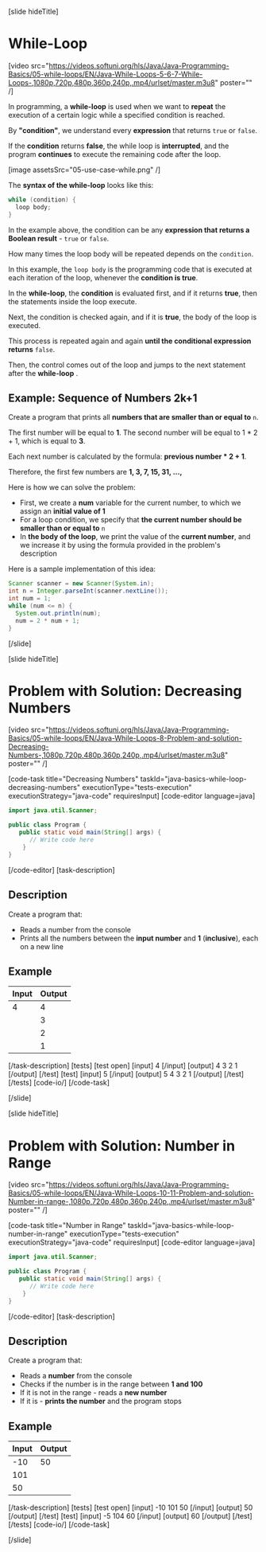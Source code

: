 [slide hideTitle]
# While-Loop

[video src="https://videos.softuni.org/hls/Java/Java-Programming-Basics/05-while-loops/EN/Java-While-Loops-5-6-7-While-Loops-,1080p,720p,480p,360p,240p,.mp4/urlset/master.m3u8" poster="" /]

In programming, a **while-loop** is used when we want to **repeat** the execution of a certain logic while a specified condition is reached. 

By **"condition"**, we understand every **expression** that returns `true` or `false`. 

If the **condition** returns **false**, the while loop is **interrupted**, and the program **continues** to execute the remaining code after the loop. 

[image assetsSrc="05-use-case-while.png" /]

The **syntax of the while-loop** looks like this:
```java
while (condition) {
  loop body;
}
```

In the example above, the condition can be any **expression that returns a Boolean result** - `true` or `false`. 

How many times the loop body will be repeated depends on the `condition`. 

In this example, the `loop body` is the programming code that is executed at each iteration of the loop, whenever the **condition is true**.

In the **while-loop**, the **condition** is evaluated first, and if it returns **true**, then the statements inside the loop execute.  

Next, the condition is checked again, and if it is **true**, the body of the loop is executed. 

This process is repeated again and again **until the conditional expression returns** `false`. 

Then, the control comes out of the loop and jumps to the next statement after the **while-loop** .


## Example: Sequence of Numbers 2k+1
Create a program that prints all **numbers that are smaller than or equal to** `n`. 

The first number will be equal to **1**. The second number will be equal to 1 * 2 + 1, which is equal to **3**. 

Each next number is calculated by the formula: **previous number * 2 + 1**.

Therefore, the first few numbers are **1, 3, 7, 15, 31, …,** 

Here is how we can solve the problem:
- First, we create a **num** variable for the current number, to which we assign an **initial value of 1**
- For a loop condition, we specify that **the current number should be smaller than or equal to** `n`
- In **the body of the loop**, we print the value of the **current number**, and we increase it by using the formula provided in the problem's description

Here is a sample implementation of this idea:
```java live
Scanner scanner = new Scanner(System.in);
int n = Integer.parseInt(scanner.nextLine());
int num = 1;
while (num <= n) {
  System.out.println(num);
  num = 2 * num + 1;
}
```
[/slide]

[slide hideTitle]
# Problem with Solution: Decreasing Numbers

[video src="https://videos.softuni.org/hls/Java/Java-Programming-Basics/05-while-loops/EN/Java-While-Loops-8-Problem-and-solution-Decreasing-Numbers-,1080p,720p,480p,360p,240p,.mp4/urlset/master.m3u8" poster="" /]

[code-task title="Decreasing Numbers" taskId="java-basics-while-loop-decreasing-numbers" executionType="tests-execution" executionStrategy="java-code" requiresInput]
[code-editor language=java]
```java
import java.util.Scanner;

public class Program {
   public static void main(String[] args) {
      // Write code here
    }
}
```
[/code-editor]
[task-description]
## Description
Create a program that:

* Reads a number from the console
* Prints all the numbers between the **input number** and **1** (**inclusive**), each on a new line
## Example

| **Input** | **Output** |
| ---- | ---- |
| 4 | 4 |
|| 3 |
|| 2 |
|| 1 |

[/task-description]
[tests]
[test open]
[input]
4
[/input]
[output]
4
3
2
1
[/output]
[/test]
[test]
[input]
5
[/input]
[output]
5
4
3
2
1
[/output]
[/test]
[/tests]
[code-io/]
[/code-task]

[/slide]


[slide hideTitle]
# Problem with Solution: Number in Range

[video src="https://videos.softuni.org/hls/Java/Java-Programming-Basics/05-while-loops/EN/Java-While-Loops-10-11-Problem-and-solution-Number-in-range-,1080p,720p,480p,360p,240p,.mp4/urlset/master.m3u8" poster="" /]

[code-task title="Number in Range" taskId="java-basics-while-loop-number-in-range" executionType="tests-execution" executionStrategy="java-code" requiresInput]
[code-editor language=java]
```java
import java.util.Scanner;

public class Program {
   public static void main(String[] args) {
      // Write code here
    }
}
```
[/code-editor]
[task-description]
## Description
Create a program that:

* Reads a **number** from the console
* Checks if the number is in the range between **1 and 100**
* If it is not in the range - reads a **new number**
* If it is - **prints the number** and the program stops

## Example

| **Input** | **Output** |
| ---- | ---- |
| -10 | 50 |
| 101 |
| 50 |

[/task-description]
[tests]
[test open]
[input]
-10
101
50
[/input]
[output]
50
[/output]
[/test]
[test]
[input]
-5
104
60
[/input]
[output]
60
[/output]
[/test]
[/tests]
[code-io/]
[/code-task]

[/slide]

